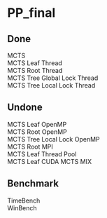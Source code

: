 # PP_final

## Done
MCTS  
MCTS Leaf Thread  
MCTS Root Thread  
MCTS Tree Global Lock Thread  
MCTS Tree Local Lock Thread  
## Undone
MCTS Leaf OpenMP  
MCTS Root OpenMP  
MCTS Tree Local Lock OpenMP  
MCTS Root MPI  
MCTS Leaf Thread Pool  
MCTS Leaf CUDA
MCTS MIX
## Benchmark
TimeBench  
WinBench  
